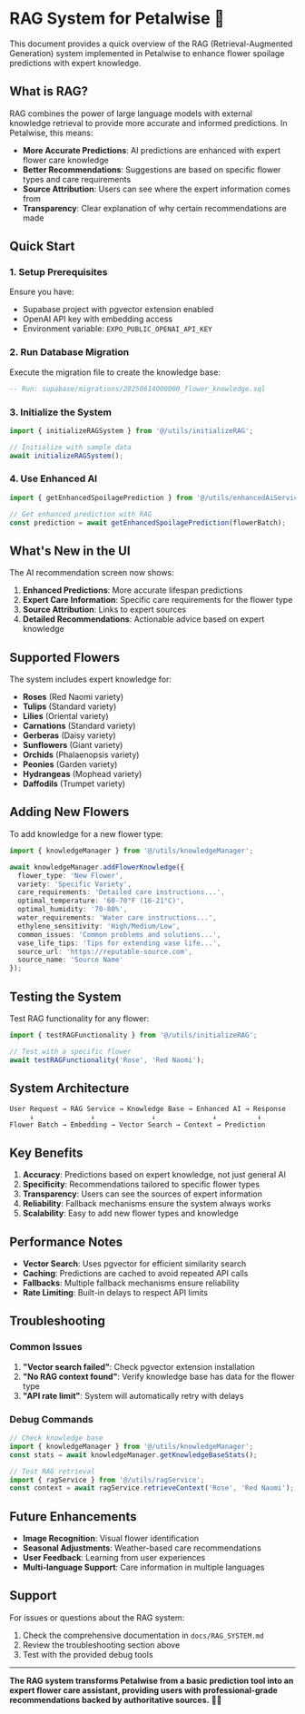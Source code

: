 # RAG System for Petalwise 🌸

This document provides a quick overview of the RAG (Retrieval-Augmented Generation) system implemented in Petalwise to enhance flower spoilage predictions with expert knowledge.

## What is RAG?

RAG combines the power of large language models with external knowledge retrieval to provide more accurate and informed predictions. In Petalwise, this means:

- **More Accurate Predictions**: AI predictions are enhanced with expert flower care knowledge
- **Better Recommendations**: Suggestions are based on specific flower types and care requirements
- **Source Attribution**: Users can see where the expert information comes from
- **Transparency**: Clear explanation of why certain recommendations are made

## Quick Start

### 1. Setup Prerequisites

Ensure you have:
- Supabase project with pgvector extension enabled
- OpenAI API key with embedding access
- Environment variable: `EXPO_PUBLIC_OPENAI_API_KEY`

### 2. Run Database Migration

Execute the migration file to create the knowledge base:
```sql
-- Run: supabase/migrations/20250614000000_flower_knowledge.sql
```

### 3. Initialize the System

```typescript
import { initializeRAGSystem } from '@/utils/initializeRAG';

// Initialize with sample data
await initializeRAGSystem();
```

### 4. Use Enhanced AI

```typescript
import { getEnhancedSpoilagePrediction } from '@/utils/enhancedAiService';

// Get enhanced prediction with RAG
const prediction = await getEnhancedSpoilagePrediction(flowerBatch);
```

## What's New in the UI

The AI recommendation screen now shows:

1. **Enhanced Predictions**: More accurate lifespan predictions
2. **Expert Care Information**: Specific care requirements for the flower type
3. **Source Attribution**: Links to expert sources
4. **Detailed Recommendations**: Actionable advice based on expert knowledge

## Supported Flowers

The system includes expert knowledge for:

- **Roses** (Red Naomi variety)
- **Tulips** (Standard variety)
- **Lilies** (Oriental variety)
- **Carnations** (Standard variety)
- **Gerberas** (Daisy variety)
- **Sunflowers** (Giant variety)
- **Orchids** (Phalaenopsis variety)
- **Peonies** (Garden variety)
- **Hydrangeas** (Mophead variety)
- **Daffodils** (Trumpet variety)

## Adding New Flowers

To add knowledge for a new flower type:

```typescript
import { knowledgeManager } from '@/utils/knowledgeManager';

await knowledgeManager.addFlowerKnowledge({
  flower_type: 'New Flower',
  variety: 'Specific Variety',
  care_requirements: 'Detailed care instructions...',
  optimal_temperature: '60-70°F (16-21°C)',
  optimal_humidity: '70-80%',
  water_requirements: 'Water care instructions...',
  ethylene_sensitivity: 'High/Medium/Low',
  common_issues: 'Common problems and solutions...',
  vase_life_tips: 'Tips for extending vase life...',
  source_url: 'https://reputable-source.com',
  source_name: 'Source Name'
});
```

## Testing the System

Test RAG functionality for any flower:

```typescript
import { testRAGFunctionality } from '@/utils/initializeRAG';

// Test with a specific flower
await testRAGFunctionality('Rose', 'Red Naomi');
```

## System Architecture

```
User Request → RAG Service → Knowledge Base → Enhanced AI → Response
     ↓              ↓              ↓              ↓          ↓
Flower Batch → Embedding → Vector Search → Context → Prediction
```

## Key Benefits

1. **Accuracy**: Predictions based on expert knowledge, not just general AI
2. **Specificity**: Recommendations tailored to specific flower types
3. **Transparency**: Users can see the sources of expert information
4. **Reliability**: Fallback mechanisms ensure the system always works
5. **Scalability**: Easy to add new flower types and knowledge

## Performance Notes

- **Vector Search**: Uses pgvector for efficient similarity search
- **Caching**: Predictions are cached to avoid repeated API calls
- **Fallbacks**: Multiple fallback mechanisms ensure reliability
- **Rate Limiting**: Built-in delays to respect API limits

## Troubleshooting

### Common Issues

1. **"Vector search failed"**: Check pgvector extension installation
2. **"No RAG context found"**: Verify knowledge base has data for the flower type
3. **"API rate limit"**: System will automatically retry with delays

### Debug Commands

```typescript
// Check knowledge base
import { knowledgeManager } from '@/utils/knowledgeManager';
const stats = await knowledgeManager.getKnowledgeBaseStats();

// Test RAG retrieval
import { ragService } from '@/utils/ragService';
const context = await ragService.retrieveContext('Rose', 'Red Naomi');
```

## Future Enhancements

- **Image Recognition**: Visual flower identification
- **Seasonal Adjustments**: Weather-based care recommendations
- **User Feedback**: Learning from user experiences
- **Multi-language Support**: Care information in multiple languages

## Support

For issues or questions about the RAG system:
1. Check the comprehensive documentation in `docs/RAG_SYSTEM.md`
2. Review the troubleshooting section above
3. Test with the provided debug tools

---

**The RAG system transforms Petalwise from a basic prediction tool into an expert flower care assistant, providing users with professional-grade recommendations backed by authoritative sources.** 🌺✨ 